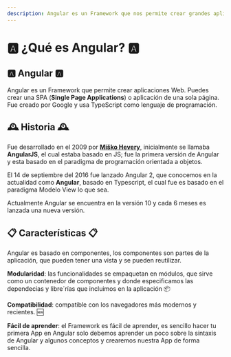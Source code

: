 ```yaml
---
description: Angular es un Framework que nos permite crear grandes aplicaciones web.
---
```


# 🅰️ ¿Qué es Angular? 🅰️

## 🅰️ Angular 🅰️

Angular es un Framework que permite crear aplicaciones Web. Puedes crear una SPA \(**Single Page Applications**\) o aplicación de una sola página. Fue creado por Google y usa TypeScript como lenguaje de programación.

## 🕰️ Historia 🕰️

Fue desarrollado en el 2009 por [**Miško Hevery**](https://github.com/mhevery), inicialmente se llamaba **AngularJS**, el cual estaba basado en JS; fue la primera versión de Angular y esta basado en el paradigma de programación orientada a objetos.

El 14 de septiembre del 2016 fue lanzado Angular 2, que conocemos en la actualidad como **Angular**, basado en Typescript, el cual fue es basado en el paradigma Modelo View lo que sea.

Actualmente Angular se encuentra en la versión 10 y cada 6 meses es lanzada una nueva versión.

## 📋 Características 📋

Angular es basado en componentes, los componentes son partes de la aplicación, que pueden tener una vista y se pueden reutilizar.

**Modularidad**: las funcionalidades se empaquetan en módulos, que sirve como un contenedor de componentes y donde especificamos las dependecias y libre´rías que incluimos en la aplicación 📦

**Compatibilidad**: compatible con los navegadores más modernos y recientes. 🆕

**Fácil de aprender**: el Framework es fácil de aprender, es sencillo hacer tu primera App en Angular solo debemos aprender un poco sobre la sintaxis de Angular y algunos conceptos y  crearemos nuestra App de forma sencilla. 

